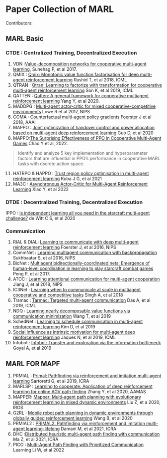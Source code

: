 # Paper Collection of MARL

Contributors:
## MARL Basic

### CTDE : Centralized Training, Decentralized Execution
1. VDN :[Value-decomposition networks for cooperative multi-agent learning](https://arxiv.org/pdf/1706.05296.pdf), Sunehag P, et al 2017.  
2. QMIX : [Qmix: Monotonic value function factorisation for deep multi-agent reinforcement learning](http://proceedings.mlr.press/v80/rashid18a/rashid18a.pdf) Rashid T, et al 2018, ICML
3. QTRAN : [Qtran: Learning to factorize with transformation for cooperative multi-agent reinforcement learning](http://proceedings.mlr.press/v97/son19a/son19a.pdf) Son K, et al 2019, ICML
4. QATTEN : [Qatten: A general framework for cooperative multiagent reinforcement learning](https://arxiv.org/pdf/2002.03939.pdf) Yang Y, et al 2020. 
3. MADDPG : [Multi-agent actor-critic for mixed cooperative-competitive environments](https://proceedings.neurips.cc/paper/2017/file/68a9750337a418a86fe06c1991a1d64c-Paper.pdf) Lowe R et al 2017, NIPS 
4. COMA : [Counterfactual multi-agent policy gradients Foerster](https://ojs.aaai.org/index.php/AAAI/article/download/11794/11653) J et al 2018, AAAI
8.  MAPPO : [Joint optimization of handover control and power allocation based on multi-agent deep reinforcement learning](https://github.com/cr-bh/on-policy) Guo D, et al 2020
9.  MAPPO:[The Surprising Effectiveness of PPO in Cooperative Multi-Agent Games](https://arxiv.org/pdf/2103.01955.pdf) Chao Y et al, 2022.
> Identify and analyze 5 key implementation and hyperparameter factors that are influential in PPO’s performance in cooperative MARL tasks with dscrete action space.
11. HATRPO & HAPPO : [Trust region policy optimisation in multi-agent reinforcement learning](https://arxiv.org/pdf/2109.11251.pdf) Kuba J G, et al 2021
12. MA3C : [Asynchronous Actor-Critic for Multi-Agent Reinforcement Learning](https://arxiv.org/pdf/2209.10113.pdf) Xiao Y, et al 2022

### DTDE : Decentralized Training, Decentralized Execution
IPPO : [Is independent learning all you need in the starcraft multi-agent challenge?](https://arxiv.org/pdf/2011.09533) de Witt C S, et al 2020

### Communication
1. RIAL & DIAL: [Learning to communicate with deep multi-agent reinforcement learning](https://proceedings.neurips.cc/paper/2016/file/c7635bfd99248a2cdef8249ef7bfbef4-Paper.pdf) Foerster J, et al 2016, NIPS 
2. CommNet : [Learning multiagent communication with backpropagation](https://proceedings.neurips.cc/paper/2016/file/55b1927fdafef39c48e5b73b5d61ea60-Paper.pdf) Sukhbaatar S, et al 2016, NIPS
3.  BicNet : [Multiagent bidirectionally-coordinated nets: Emergence of human-level coordination in learning to play starcraft combat games](https://arxiv.org/pdf/1703.10069.pdf) Peng P, et al 2017. 
4. ATOC : [Learning attentional communication for multi-agent cooperation](https://proceedings.neurips.cc/paper/2018/file/6a8018b3a00b69c008601b8becae392b-Paper.pdf) Jiang J, et al 2018, NIPS
5. IC3Net : [Learning when to communicate at scale in multiagent cooperative and competitive tasks](https://arxiv.org/pdf/1812.09755.pdf) Singh A, et al 2018
6. Tramac : [Tarmac: Targeted multi-agent communication](http://proceedings.mlr.press/v97/das19a/das19a.pdf) Das A, et al 2019, ICML
7. NDQ : [Learning nearly decomposable value functions via communication minimization](https://arxiv.org/pdf/1910.05366.pdf) Wang T, et al 2019
8. SchedNet : [Learning to schedule communication in multi-agent reinforcement learning](https://arxiv.org/pdf/1902.01554.pd) Kim D, et al 2019
9. [Social influence as intrinsic motivation for multi-agent deep reinforcement learning](http://proceedings.mlr.press/v97/jaques19a/jaques19a.pdf) Jaques N, et al 2019, ICML 
10. Infobot : [Infobot: Transfer and exploration via the information bottleneck](https://arxiv.org/pdf/1901.10902.pdf) Goyal A, et al 2019

## MARL FOR MAPF

1. PRMIAL : [Primal: Pathfinding via reinforcement and imitation multi-agent learning](https://ieeexplore.ieee.org/ielaam/7083369/8668830/8661608-aam.pdf) Sartoretti G, et al 2019, ICRA
3. MARLSP : [Learning to cooperate: Application of deep reinforcement learning for online AGV path finding](https://ifaamas.org/Proceedings/aamas2020/pdfs/p2077.pdf) Zhang Y, et al 2020, AAMAS
4. MAPPER: [Mapper: Multi-agent path planning with evolutionary reinforcement learning in mixed dynamic environments](https://arxiv.org/pdf/2007.15724) Liu Z, et a 2020, IROS
5. G2RL : [Mobile robot path planning in dynamic environments through globally guided reinforcement learning](https://arxiv.org/pdf/2005.05420) Wang B, et al 2020
2. PRMIAL2 : [PRIMAL2: Pathfinding via reinforcement and imitation multi-agent learning-lifelong](https://arxiv.org/pdf/2010.08184) Damani M, et al 2021, ICRA
6. DHC :[Distributed heuristic multi-agent path finding with communication](https://arxiv.org/pdf/2106.11365) Ma Z, et al 2021, ICRA
7. PICO : [Multi-Agent Path Finding with Prioritized Communication](https://arxiv.org/pdf/2202.03634) Learning Li W, et al 2022

